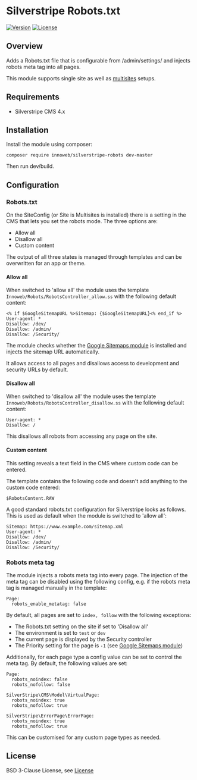 # Silverstripe Robots.txt

[![Version](http://img.shields.io/packagist/v/innoweb/silverstripe-robots.svg?style=flat-square)](https://packagist.org/packages/innoweb/silverstripe-robots)
[![License](http://img.shields.io/packagist/l/innoweb/silverstripe-robots.svg?style=flat-square)](license.md)

## Overview

Adds a Robots.txt file that is configurable from /admin/settings/ and injects robots meta tag into all pages.

This module supports single site as well as [multisites](https://github.com/symbiote/silverstripe-multisites) setups.

## Requirements

* Silverstripe CMS 4.x

## Installation

Install the module using composer:
```
composer require innoweb/silverstripe-robots dev-master
```
Then run dev/build.

## Configuration

### Robots.txt

On the SiteConfig (or Site is Multisites is installed) there is a setting in the CMS that lets you set the robots mode. The three options are:
* Allow all
* Disallow all
* Custom content

The output of all three states is managed through templates and can be overwritten for an app or theme.

#### Allow all

When switched to 'allow all' the module uses the template `Innoweb/Robots/RobotsController_allow.ss` with the following default content:

```
<% if $GoogleSitemapURL %>Sitemap: {$GoogleSitemapURL}<% end_if %>
User-agent: *
Disallow: /dev/
Disallow: /admin/
Disallow: /Security/
```

The module checks whether the [Google Sitemaps module](https://github.com/wilr/silverstripe-googlesitemaps) is installed and injects the sitemap URL automatically.

It allows access to all pages and disallows access to development and security URLs by default.

#### Disallow all

When switched to 'disallow all' the module uses the template `Innoweb/Robots/RobotsController_disallow.ss` with the following default content:

```
User-agent: *
Disallow: /
```

This disallows all robots from accessing any page on the site.

#### Custom content

This setting reveals a text field in the CMS where custom code can be entered. 

The template contains the following code and doesn't add anything to the custom code entered:

```
$RobotsContent.RAW
```

A good standard robots.txt configuration for Silverstripe looks as follows. This is used as default when the module is switched to 'allow all':

```
Sitemap: https://www.example.com/sitemap.xml
User-agent: *
Disallow: /dev/
Disallow: /admin/
Disallow: /Security/
```

### Robots meta tag

The module injects a robots meta tag into every page. The injection of the meta tag can be disabled using the following config, e.g. if the robots meta tag is managed manually in the template:

```
Page:
  robots_enable_metatag: false
```

By default, all pages are set to `index, follow` with the following exceptions:

* The Robots.txt setting on the site if set to 'Disallow all'
* The environment is set to `test` or `dev`
* The current page is displayed by the Security controller 
* The Priority setting for the page is `-1` (see [Google Sitemaps module](https://github.com/wilr/silverstripe-googlesitemaps))

Additionally, for each page type a config value can be set to control the meta tag. By default, the following values are set:

```
Page:
  robots_noindex: false
  robots_nofollow: false

SilverStripe\CMS\Model\VirtualPage:
  robots_noindex: true
  robots_nofollow: true

SilverStripe\ErrorPage\ErrorPage:
  robots_noindex: true
  robots_nofollow: true
```

This can be customised for any custom page types as needed.


## License

BSD 3-Clause License, see [License](license.md)
